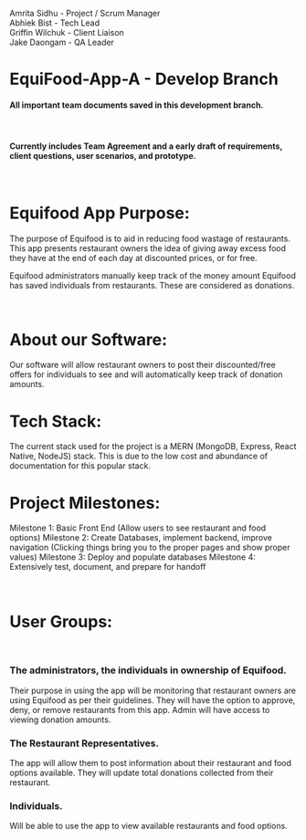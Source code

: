 Amrita Sidhu - Project / Scrum Manager <br>
Abhiek Bist - Tech Lead <br>
Griffin Wilchuk - Client Liaison <br> 
Jake Daongam - QA Leader <br>

# EquiFood-App-A - Develop Branch
#### All important team documents saved in this development branch. 
<br>

#### Currently includes Team Agreement and a early draft of requirements, client questions, user scenarios, and prototype. 


<br>

# Equifood App Purpose:
The purpose of Equifood is to aid in reducing food wastage of restaurants. This app presents restaurant owners the idea of giving away excess food they have at the end of each day at discounted prices, or for free. 

Equifood administrators manually keep track of the money amount Equifood has saved individuals from restaurants. These are considered as donations.

<br>

# About our Software:

Our software will allow restaurant owners to post their discounted/free offers for individuals to see and will automatically keep track of donation amounts.


# Tech Stack:
The current stack used for the project is a MERN (MongoDB, Express, React Native, NodeJS) stack. This is due to the low cost and abundance of documentation for this popular stack.
<br>

# Project Milestones:
Milestone 1: Basic Front End (Allow users to see restaurant and food options)
Milestone 2: Create Databases, implement backend, improve navigation (Clicking things bring you to the proper pages and show proper values)
Milestone 3: Deploy and populate databases
Milestone 4: Extensively test, document, and prepare for handoff








<br>

# User Groups:
<br>

### The administrators, the individuals in ownership of Equifood. 
Their purpose in using the app will be monitoring that restaurant owners are using Equifood as per their guidelines. They will have the option to approve, deny, or remove restaurants from this app. 
Admin will have access to viewing donation amounts. 
<br>


### The Restaurant Representatives.
The app will allow them to post information about their restaurant and food options available. 
They will update total donations collected from their restaurant.
<br>

### Individuals.
Will be able to use the app to view available restaurants and food options.
<br>
